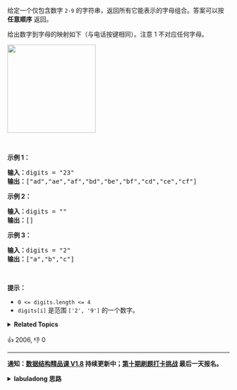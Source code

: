 <p>给定一个仅包含数字&nbsp;<code>2-9</code>&nbsp;的字符串，返回所有它能表示的字母组合。答案可以按 <strong>任意顺序</strong> 返回。</p>

<p>给出数字到字母的映射如下（与电话按键相同）。注意 1 不对应任何字母。</p>

<p><img src="https://assets.leetcode-cn.com/aliyun-lc-upload/uploads/2021/11/09/200px-telephone-keypad2svg.png" style="width: 200px;" /></p>

<p>&nbsp;</p>

<p><strong>示例 1：</strong></p>

<pre>
<strong>输入：</strong>digits = "23"
<strong>输出：</strong>["ad","ae","af","bd","be","bf","cd","ce","cf"]
</pre>

<p><strong>示例 2：</strong></p>

<pre>
<strong>输入：</strong>digits = ""
<strong>输出：</strong>[]
</pre>

<p><strong>示例 3：</strong></p>

<pre>
<strong>输入：</strong>digits = "2"
<strong>输出：</strong>["a","b","c"]
</pre>

<p>&nbsp;</p>

<p><strong>提示：</strong></p>

<ul>
	<li><code>0 &lt;= digits.length &lt;= 4</code></li>
	<li><code>digits[i]</code> 是范围 <code>['2', '9']</code> 的一个数字。</li>
</ul>
<details><summary><strong>Related Topics</strong></summary>哈希表 | 字符串 | 回溯</details><br>

<div>👍 2006, 👎 0</div>

<div id="labuladong"><hr>

**通知：[数据结构精品课 V1.8](https://aep.h5.xeknow.com/s/1XJHEO) 持续更新中；[第十期刷题打卡挑战](https://mp.weixin.qq.com/s/eUG2OOzY3k_ZTz-CFvtv5Q) 最后一天报名。**

<details><summary><strong>labuladong 思路</strong></summary>

## 基本思路

你需要先看前文 [回溯算法详解](https://labuladong.github.io/article/fname.html?fname=回溯算法详解修订版) 和 [回溯算法团灭子集、排列、组合问题](https://labuladong.github.io/article/fname.html?fname=子集排列组合)，然后看这道题就很简单了，无非是回溯算法的运用而已。

组合问题本质上就是遍历一棵回溯树，套用回溯算法代码框架即可。

**标签：[回溯算法](https://mp.weixin.qq.com/mp/appmsgalbum?__biz=MzAxODQxMDM0Mw==&action=getalbum&album_id=2122002916411604996)，[数学](https://mp.weixin.qq.com/mp/appmsgalbum?__biz=MzAxODQxMDM0Mw==&action=getalbum&album_id=2122023604245659649)**

## 解法代码

```java
class Solution {
    // 每个数字到字母的映射
    String[] mapping = new String[] {
            "", "", "abc", "def", "ghi", "jkl", "mno", "pqrs", "tuv", "wxyz"
    };

    List<String> res = new LinkedList<>();

    public List<String> letterCombinations(String digits) {
        if (digits.isEmpty()) {
            return res;
        }
        // 从 digits[0] 开始进行回溯
        backtrack(digits, 0, new StringBuilder());
        return res;
    }

    // 回溯算法主函数
    void backtrack(String digits, int start, StringBuilder sb) {
        if (sb.length() == digits.length()) {
            // 到达回溯树底部
            res.add(sb.toString());
            return;
        }
        // 回溯算法框架
        for (int i = start; i < digits.length(); i++) {
            int digit = digits.charAt(i) - '0';
            for (char c : mapping[digit].toCharArray()) {
                // 做选择
                sb.append(c);
                // 递归下一层回溯树
                backtrack(digits, i + 1, sb);
                // 撤销选择
                sb.deleteCharAt(sb.length() - 1);
            }
        }
    }
}
```

</details>
</div>





